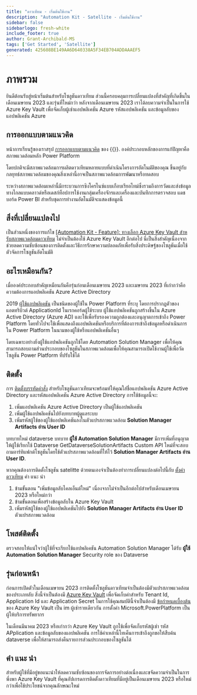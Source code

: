 ```yaml
---
title: "ดาวเทียม - เริ่มต้นใช้งาน"
description: "Automation Kit - Satellite - เริ่มต้นใช้งาน"
sidebar: false
sidebarlogo: fresh-white
include_footer: true
author: Grant-Archibald-MS
tags: ['Get Started', 'Satellite']
generated: 425608BE149AA6D640338A5F34EB704ADDAAAEF5
---
```


# ภาพรวม

ยินดีต้อนรับสู่หน้าเริ่มต้นสําหรับโซลูชันดาวเทียม ส่วนนี้ครอบคลุมการเปลี่ยนแปลงที่สําคัญที่เกิดขึ้นในเดือนเมษายน 2023 และรุ่นที่ใหม่กว่า หลังจากเดือนเมษายน 2023 เราได้ลบความจําเป็นในการใช้ Azure Key Vault เพื่อจัดเก็บผู้เช่าแอปพลิเคชัน Azure รหัสแอปพลิเคชัน และข้อมูลลับของแอปพลิเคชัน Azure

## การออกแบบตามแนวคิด

หน้าการเรียนรู้ของเราสรุป [การออกแบบตามแนวคิด](https://learn.microsoft.com/power-automate/guidance/automation-kit/overview/introduction#conceptual-design) ของ {{<product-name>}}. องค์ประกอบหลักของการแก้ปัญหาคือสภาพแวดล้อมหลัก Power Platform

โดยปกติจะมีสภาพแวดล้อมการผลิตดาวเทียมหลายแบบที่ดําเนินโครงการอัตโนมัติของคุณ ขึ้นอยู่กับกลยุทธ์สภาพแวดล้อมของคุณสิ่งเหล่านี้อาจเป็นสภาพแวดล้อมการพัฒนาหรือทดสอบ

ระหว่างสภาพแวดล้อมเหล่านี้มีกระบวนการซิงโครไนซ์แบบเกือบเรียลไทม์ซึ่งรวมถึงการวัดและส่งข้อมูลทางไกลแบบคลาวด์หรือเดสก์ท็อปการใช้งานกลุ่มเครื่องจักรและเครื่องและบันทึกการตรวจสอบ แดชบอร์ด Power BI สําหรับชุดการทํางานอัตโนมัติจะแสดงข้อมูลนี้

## สิ่งที่เปลี่ยนแปลงไป

เป็นส่วนหนึ่งของการแก้ไข [[Automation Kit - Feature]: ทางเลือก Azure Key Vault สําหรับสภาพแวดล้อมดาวเทียม](https://github.com/microsoft/powercat-automation-kit/issues/84) ไม่จําเป็นต้องใช้ Azure Key Vault อีกต่อไป นี่เป็นสิ่งสําคัญเนื่องจากช่วยลดความซับซ้อนของการติดตั้งและวิธีการรักษาความปลอดภัยเพื่อรับสิ่งประดิษฐ์ของโซลูชันเมื่อใช้ตัวจัดการโซลูชันอัตโนมัติ

## อะไรเหมือนกัน?

เมื่อองค์ประกอบสําคัญเหมือนกันคือรุ่นก่อนเดือนเมษายน 2023 และเมษายน 2023 ที่เก่ากว่าคือความต้องการแอปพลิเคชัน Azure Active Directory

2019 [ผู้ใช้แอปพลิเคชัน](https://learn.microsoft.com/power-platform/admin/manage-application-users) เป็นชนิดของผู้ใช้ใน Power Platform ที่ระบุ โดยการปรากฏตัวของแอตทริบิวต์ ApplicationId ในเรกคอร์ดผู้ใช้ระบบ ผู้ใช้แอปพลิเคชันถูกสร้างขึ้นใน Azure Active Directory (Azure AD) และใช้เพื่อรับรองความถูกต้องและอนุญาตการเข้าถึง Power Platform โดยทั่วไปจะใช้เพื่อแสดงถึงแอปพลิเคชันหรือบริการที่ต้องการเข้าถึงข้อมูลหรือดําเนินการใน Power Platform ในนามของผู้ใช้หรือแอปพลิเคชันอื่นๆ

โดยเฉพาะอย่างยิ่งผู้ใช้แอปพลิเคชันถูกใช้โดย Automation Solution Manager เพื่อให้คุณสามารถสอบถามส่วนประกอบของโซลูชันในสภาพแวดล้อมเพื่อให้คุณสามารถเปิดใช้งานผู้ใช้เพื่อวัดโซลูชัน Power Platform ที่ปรับใช้ได้

## ติดตั้ง

การ [ติดตั้งบรรทัดคําสั่ง](/th/get-started/install) สําหรับโซลูชันดาวเทียมจะพร้อมท์ให้คุณใส่ชื่อแอปพลิเคชัน Azure Active Directory และรหัสแอปพลิเคชัน Azure Active Directory การใช้ข้อมูลนี้จะ:

1. เพิ่มแอปพลิเคชัน Azure Active Directory เป็นผู้ใช้แอปพลิเคชัน
1. เพิ่มผู้ใช้แอปพลิเคชันไปยังบทบาทผู้ดูแลระบบ
1. เพิ่มรหัสผู้ใช้ของผู้ใช้แอปพลิเคชันลงในตัวแปรสภาพแวดล้อม **Solution Manager Artifacts อ่าน User ID**

บทบาทใหม่ dataverse บทบาท **ผู้ใช้ Automation Solution Manager** มีการเพิ่มที่อนุญาตให้ผู้ใช้เรียกใช้ Dataverse GetDataverseSolutionArtifacts Custom API ใหม่ที่จะสอบถามอาร์ทิแฟกต์โซลูชันโดยใช้ตัวแปรสภาพแวดล้อมที่ให้ไว้ **Solution Manager Artifacts อ่าน User ID**.

หากคุณต้องการติดตั้งโซลูชัน satelitte ด้วยตนเองจําเป็นต้องทําการเปลี่ยนแปลงต่อไปนี้กับ [ตั้งค่าดาวเทียม](https://learn.microsoft.com/power-automate/guidance/automation-kit/setup/satellite) คำ แนะ นำ 

1. ข้ามขั้นตอน "เพิ่มข้อมูลลับไคลเอ็นต์ใหม่" เนื่องจากไม่จําเป็นอีกต่อไปสําหรับเดือนเมษายน 2023 หรือใหม่กว่า
1. ข้ามขั้นตอนเพื่อสร้างข้อมูลลับใน Azure Key Vault
1. เพิ่มรหัสผู้ใช้ของผู้ใช้แอปพลิเคชันไปยัง **Solution Manager Artifacts อ่าน User ID** ตัวแปรสภาพแวดล้อม

## โพสต์ติดตั้ง

ตรวจสอบให้แน่ใจว่าผู้ใช้ที่จะเรียกใช้แอปพลิเคชัน Automation Solution Manager ได้รับ **ผู้ใช้ Automation Solution Manager** Security role ของ Dataverse

## รุ่นก่อนหน้า

ก่อนการเปิดตัวในเดือนเมษายน 2023 การติดตั้งโซลูชันดาวเทียมจําเป็นต้องมีตัวแปรสภาพแวดล้อมของประเภทลับ สิ่งนี้จําเป็นต้องมี [Azure Key Vault](https://learn.microsoft.com/power-apps/maker/data-platform/environmentvariables#use-azure-key-vault-secrets-preview) เพื่อจัดเก็บค่าสําหรับ Tenant Id, Application Id และ Application Secret ในการใช้คุณสมบัตินี้จําเป็นต้องมี [ข้อกําหนดเบื้องต้น](https://learn.microsoft.com/power-apps/maker/data-platform/environmentvariables#prerequisites) ของ Azure Key Vault เป็น im ผู้เช่ารายเดียวกัน การตั้งค่า Microsoft.PowerPlatform เป็นผู้ให้บริการทรัพยากร

ในเดือนมีนาคม 2023 หรือเก่ากว่า Azure Key Vault ถูกใช้เพื่อจัดเก็บรหัสผู้เช่า รหัส APplication และข้อมูลลับของแอปพลิเคชัน การใช้ค่าเหล่านี้โทเค็นการเข้าถึงถูกขอให้สืบค้น dataverse เพื่อให้สามารถส่งคืนรายการส่วนประกอบของโซลูชันได้

## คำ แนะ นำ

สําหรับผู้ใช้ที่มีอยู่ขอแนะนําให้ลดความซับซ้อนของการจัดการอย่างต่อเนื่องและขจัดความจําเป็นในการพึ่งพา Azure Key Vault ที่คุณอัปเกรดการติดตั้งดาวเทียมที่มีอยู่เป็นเดือนเมษายน 2023 หรือใหม่กว่าเพื่อใช้ประโยชน์จากคุณลักษณะใหม่
